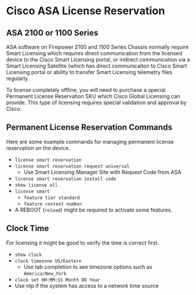 # Cisco ASA License Reservation

## ASA 2100 or 1100 Series

ASA software on Firepower 2100 and 1100 Series Chassis normally require Smart Licensing which requires direct 
communication from the licensed device to the Cisco Smart Licensing portal, or indirect communication
via a Smart Licensing Satellite (which has direct communicaiton to Cisco Smart Licensing portal or 
ability to transfer Smart Licensing telemetry files regularly.

To license completely offline, you will need to purchase a special Permanent License Reservation SKU which
Cisco Global Licensing can provide. This type of licensing requires special validation and approval by Cisco.

## Permanent License Reservation Commands

Here are some example commands for managing permanent license reservation on the device.

* `license smart reservation`
* `license smart reservation request universal`
  * Use Smart Licensing Manager Site with Request Code from ASA
* `license smart reservation install code`
* `show license all`
* `license smart`
  * `feature tier standard`
  * `feature context number`
* A REBOOT (`reload`) might be required to activate some features.
  
## Clock Time

For licensing it might be good to verify the time is correct first.

* `show clock`
* `clock timezone US/Eastern`
  * Use tab completion to see timezone options such as `America/New_York`
* `clock set HH:MM:SS Month DD Year`
* Use ntp if the system has access to a network time source
